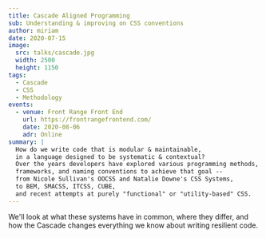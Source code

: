 ```yaml
---
title: Cascade Aligned Programming
sub: Understanding & improving on CSS conventions
author: miriam
date: 2020-07-15
image:
  src: talks/cascade.jpg
  width: 2500
  height: 1150
tags:
  - Cascade
  - CSS
  - Methodology
events:
  - venue: Front Range Front End
    url: https://frontrangefrontend.com/
    date: 2020-08-06
    adr: Online
summary: |
  How do we write code that is modular & maintainable,
  in a language designed to be systematic & contextual?
  Over the years developers have explored various programming methods,
  frameworks, and naming conventions to achieve that goal --
  from Nicole Sullivan's OOCSS and Natalie Downe's CSS Systems,
  to BEM, SMACSS, ITCSS, CUBE,
  and recent attempts at purely "functional" or "utility-based" CSS.
---
```


We'll look at what these systems have in common,
where they differ,
and how the Cascade changes everything we know about
writing resilient code.
